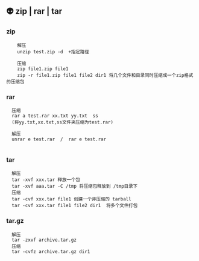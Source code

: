 ## :alien: zip | rar |  tar
### zip
``` 
    解压
    unzip test.zip -d  +指定路径

    压缩
    zip file1.zip file1
    zip -r file1.zip file1 file2 dir1 将几个文件和目录同时压缩成一个zip格式的压缩包
```
### rar
```
  压缩
  rar a test.rar xx.txt yy.txt  ss
  (将yy.txt,xx.txt,ss文件夹压缩为test.rar)

  解压
  unrar e test.rar  /  rar e test.rar
  
```
### tar
```
  解压
  tar -xvf xxx.tar 释放一个包
  tar -xvf aaa.tar -C /tmp 将压缩包释放到 /tmp目录下 
  压缩
  tar -cvf xxx.tar file1 创建一个非压缩的 tarball 
  tar -cvf xxx.tar file1 file2 dir1  将多个文件打包

```

### tar.gz
```
  解压
  tar -zxvf archive.tar.gz 
  压缩
  tar -cvfz archive.tar.gz dir1 

```
